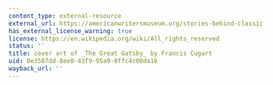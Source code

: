 ```yaml
---
content_type: external-resource
external_url: https://americanwritersmuseum.org/stories-behind-classic-book-covers-the-great-gatsby/
has_external_license_warning: true
license: https://en.wikipedia.org/wiki/All_rights_reserved
status: ''
title: cover art of _The Great Gatsby_ by Francis Cugart
uid: 0e3587dd-8ee0-43f9-95a9-0ffc4c00da16
wayback_url: ''
---
```

